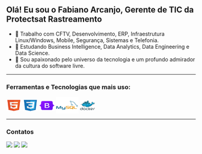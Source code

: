 ## Olá! Eu sou o Fabiano Arcanjo, Gerente de TIC da Protectsat Rastreamento

- 🔭 Trabalho com CFTV, Desenvolvimento, ERP, Infraestrutura Linux/Windows, Mobile, Segurança, Sistemas e Telefonia.
- 🌱 Estudando Business Intelligence, Data Analytics, Data Engineering e Data Science.
- 👯 Sou apaixonado pelo universo da tecnologia e um profundo admirador da cultura do software livre.

---

### Ferramentas e Tecnologias que mais uso:

<div>
  <img align="center" alt="HTML" height="30" width="40" src="https://raw.githubusercontent.com/devicons/devicon/master/icons/html5/html5-original.svg">
  <img align="center" alt="CSS" height="30" width="40" src="https://raw.githubusercontent.com/devicons/devicon/master/icons/css3/css3-original.svg">
  <img align="center" alt="bootstrap" height="30" width="40" src="https://raw.githubusercontent.com/devicons/devicon/master/icons/bootstrap/bootstrap-original.svg">
  <img align="center" alt="mysql" height="45" width="60" src="https://raw.githubusercontent.com/devicons/devicon/master/icons/mysql/mysql-original-wordmark.svg">
  <img align="center" alt="docker" height="30" width="40" src="https://raw.githubusercontent.com/devicons/devicon/master/icons/docker/docker-original-wordmark.svg">
</div>

---

### Contatos

<div>
  <a href = "mailto:fcarcanjo@gmail.com"><img src="https://img.shields.io/badge/Gmail-D14836?style=for-the-badge&logo=gmail&logoColor=white" target="_blank"></a>
  <a href="https://www.linkedin.com/in/fabiano-arcanjo-97372697/" target="_blank"><img src="https://img.shields.io/badge/-LinkedIn-%230077B5?style=for-the-badge&logo=linkedin&logoColor=white" target="_blank"></a>
  <a href="https://www.linkedin.com/in/fabiano-arcanjo-97372697/" target="_blank"><img src="https://img.shields.io/badge/LinkedIn-0077B5?style=for-the-badge&logo=linkedin&logoColor=white"></a>
</div>
